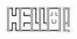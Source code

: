 ╔┓┏╦━━╦┓╔┓╔━━╗╔╗                         
║┗┛║┗━╣┃║┃║╯╰║║║                    
║┏┓║┏━╣┗╣┗╣╰╯║╠╣                 
╚┛┗╩━━╩━╩━╩━━╝╚=                     

